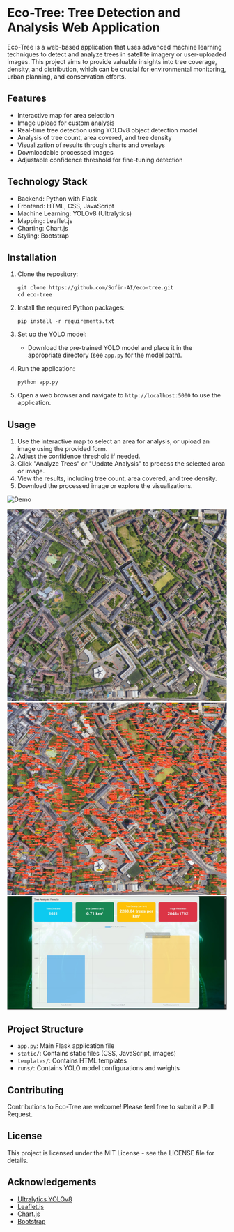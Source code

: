 # Eco-Tree: Tree Detection and Analysis Web Application

Eco-Tree is a web-based application that uses advanced machine learning techniques to detect and analyze trees in satellite imagery or user-uploaded images. This project aims to provide valuable insights into tree coverage, density, and distribution, which can be crucial for environmental monitoring, urban planning, and conservation efforts.

## Features

- Interactive map for area selection
- Image upload for custom analysis
- Real-time tree detection using YOLOv8 object detection model
- Analysis of tree count, area covered, and tree density
- Visualization of results through charts and overlays
- Downloadable processed images
- Adjustable confidence threshold for fine-tuning detection

## Technology Stack

- Backend: Python with Flask
- Frontend: HTML, CSS, JavaScript
- Machine Learning: YOLOv8 (Ultralytics)
- Mapping: Leaflet.js
- Charting: Chart.js
- Styling: Bootstrap

## Installation

1. Clone the repository:
   ```
   git clone https://github.com/Sofin-AI/eco-tree.git
   cd eco-tree
   ```

2. Install the required Python packages:
   ```
   pip install -r requirements.txt
   ```

3. Set up the YOLO model:
   - Download the pre-trained YOLO model and place it in the appropriate directory (see `app.py` for the model path).

4. Run the application:
   ```
   python app.py
   ```

5. Open a web browser and navigate to `http://localhost:5000` to use the application.

## Usage

1. Use the interactive map to select an area for analysis, or upload an image using the provided form.
2. Adjust the confidence threshold if needed.
3. Click "Analyze Trees" or "Update Analysis" to process the selected area or image.
4. View the results, including tree count, area covered, and tree density.
5. Download the processed image or explore the visualizations.
   
![Demo](images/demo.gif)

 ![Analysis Results](images/Raw.jpg)
 ![Analysis Results](images/detected.jpg)
 ![Analysis Results](images/results.jpg)



## Project Structure

- `app.py`: Main Flask application file
- `static/`: Contains static files (CSS, JavaScript, images)
- `templates/`: Contains HTML templates
- `runs/`: Contains YOLO model configurations and weights

## Contributing

Contributions to Eco-Tree are welcome! Please feel free to submit a Pull Request.

## License

This project is licensed under the MIT License - see the LICENSE file for details.

## Acknowledgements

- [Ultralytics YOLOv8](https://github.com/ultralytics/ultralytics)
- [Leaflet.js](https://leafletjs.com/)
- [Chart.js](https://www.chartjs.org/)
- [Bootstrap](https://getbootstrap.com/)

